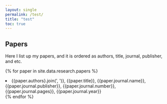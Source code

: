 ```yaml
---
layout: single
permalink: /test/
title: "test"
toc: true
---
```



## Papers

Here I list up my papers, and it is ordered as authors, title, journal, publisher, and etc.


{% for paper in site.data.research.papers %}
  <li>
  {{paper.authors}.join(', ')}, {{paper.title}}, {{paper.journal.name}}, {{paper.journal.publisher}}, {{paper.journal.number}}, {{paper.journal.pages}}, {{paper.journal.year}}
  </li>
{% endfor %}